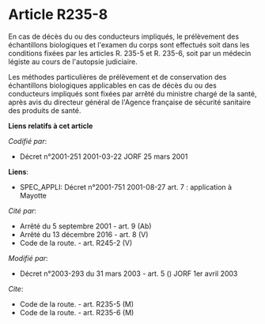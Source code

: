 # Article R235-8

En cas de décès du ou des conducteurs impliqués, le prélèvement des échantillons biologiques et l'examen du corps sont
effectués soit dans les conditions fixées par les articles R. 235-5 et R. 235-6, soit par un médecin légiste au cours de
l'autopsie judiciaire.

Les méthodes particulières de prélèvement et de conservation des échantillons biologiques applicables en cas de décès du ou
des conducteurs impliqués sont fixées par arrêté du ministre chargé de la santé, après avis du directeur général de l'Agence
française de sécurité sanitaire des produits de santé.

**Liens relatifs à cet article**

_Codifié par_:

  - Décret n°2001-251 2001-03-22 JORF 25 mars 2001

**Liens**:

  - SPEC_APPLI: Décret n°2001-751 2001-08-27 art. 7 : application à Mayotte

_Cité par_:

  - Arrêté du 5 septembre 2001 - art. 9 (Ab)
  - Arrêté du 13 décembre 2016 - art. 8 (V)
  - Code de la route. - art. R245-2 (V)

_Modifié par_:

  - Décret n°2003-293 du 31 mars 2003 - art. 5 () JORF 1er avril 2003

_Cite_:

  - Code de la route. - art. R235-5 (M)
  - Code de la route. - art. R235-6 (M)
